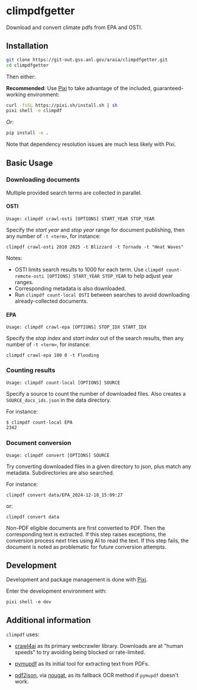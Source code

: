 # climpdfgetter

Download and convert climate pdfs from EPA and OSTI.

## Installation

```bash
git clone https://git-out.gss.anl.gov/araia/climpdfgetter.git
cd climpdfgetter
```

Then either:

**Recommended**: Use [Pixi](https://pixi.sh/latest/) to take advantage of the included, guaranteed-working environment:

```bash
curl -fsSL https://pixi.sh/install.sh | sh
pixi shell -e climpdf
```

*Or*:

```bash
pip install -e .
```

Note that dependency resolution issues are much less likely with Pixi.

## Basic Usage

### Downloading documents

Multiple provided search terms are collected in parallel.

#### OSTI

```Usage: climpdf crawl-osti [OPTIONS] START_YEAR STOP_YEAR```

Specify the *start year* and *stop year* range for document publishing, then
any number of `-t <term>`, for instance:

```climpdf crawl-osti 2010 2025 -t Blizzard -t Tornado -t "Heat Waves"```

Notes:
- OSTI limits search results to 1000 for each term.
Use ```climpdf count-remote-osti [OPTIONS] START_YEAR STOP_YEAR``` to help adjust year ranges.
- Corresponding metadata is also downloaded.
- Run ```climpdf count-local OSTI``` between searches to avoid downloading already-collected documents.

#### EPA

```Usage: climpdf crawl-epa [OPTIONS] STOP_IDX START_IDX```

Specify the *stop index* and *start index* out of the search results, then any
number of `-t <term>`, for instance:

```climpdf crawl-epa 100 0 -t Flooding```


### Counting results

```Usage: climpdf count-local [OPTIONS] SOURCE```

Specify a source to count the number of downloaded files.
Also creates a ```SOURCE_docs_ids.json``` in the data directory.

For instance:

````bash
$ climpdf count-local EPA
2342
````

### Document conversion

```Usage: climpdf convert [OPTIONS] SOURCE```

Try converting downloaded files in a given directory
to json, plus match any metadata. Subdirectories are also searched.

For instance:

```climpdf convert data/EPA_2024-12-18_15:09:27```

or:

```climpdf convert data```

Non-PDF eligible documents are first converted to PDF. Then the corresponding text is extracted. If this
step raises exceptions, the conversion process next tries using AI to read the text. If this step fails,
the document is noted as problematic for future conversion attempts.

## Development

Development and package management is done with [Pixi](https://pixi.sh/latest/).

Enter the development environment with:

```pixi shell -e dev```

## Additional information

``climpdf`` uses:

- [crawl4ai](https://crawl4ai.com/mkdocs/) as its primary webcrawler
library. Downloads are at "human speeds" to try avoiding being blocked
or rate-limited.

- [pymupdf](https://pymupdf.readthedocs.io/en/latest/index.html) as its initial tool for extracting
text from PDFs.

- [pdf2json](https://github.com/nesar/pdf2json/), via [nougat](https://github.com/facebookresearch/nougat),
as its fallback OCR method if `pymupdf` doesn't work.
